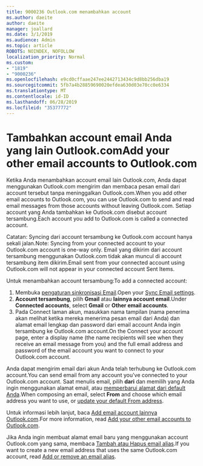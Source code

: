 ```yaml
---
title: 9000236 Outlook.com menambahkan account
ms.author: daeite
author: daeite
manager: joallard
ms.date: 3/1/2019
ms.audience: Admin
ms.topic: article
ROBOTS: NOINDEX, NOFOLLOW
localization_priority: Normal
ms.custom:
- "1819"
- "9000236"
ms.openlocfilehash: e9cd0cffaae247ee2442713434c9d8bb256dba19
ms.sourcegitcommit: 5fb7a4b28859690020efdea630d03e70cc0e6334
ms.translationtype: MT
ms.contentlocale: id-ID
ms.lasthandoff: 06/28/2019
ms.locfileid: "35377772"
---
```

# <a name="add-your-other-email-accounts-to-outlookcom"></a><span data-ttu-id="ce31d-102">Tambahkan account email Anda yang lain Outlook.com</span><span class="sxs-lookup"><span data-stu-id="ce31d-102">Add your other email accounts to Outlook.com</span></span>

<span data-ttu-id="ce31d-103">Ketika Anda menambahkan account email lain Outlook.com, Anda dapat menggunakan Outlook.com mengirim dan membaca pesan email dari account tersebut tanpa meninggalkan Outlook.com.</span><span class="sxs-lookup"><span data-stu-id="ce31d-103">When you add other email accounts to Outlook.com, you can use Outlook.com to send and read email messages from those accounts without leaving Outlook.com.</span></span> <span data-ttu-id="ce31d-104">Setiap account yang Anda tambahkan ke Outlook.com disebut account tersambung.</span><span class="sxs-lookup"><span data-stu-id="ce31d-104">Each account you add to Outlook.com is called a connected account.</span></span>

<span data-ttu-id="ce31d-105">Catatan: Syncing dari account tersambung ke Outlook.com account hanya sekali jalan.</span><span class="sxs-lookup"><span data-stu-id="ce31d-105">Note: Syncing from your connected account to your Outlook.com account is one-way only.</span></span> <span data-ttu-id="ce31d-106">Email yang dikirim dari account tersambung menggunakan Outlook.com tidak akan muncul di account tersambung item dikirim.</span><span class="sxs-lookup"><span data-stu-id="ce31d-106">Email sent from your connected account using Outlook.com will not appear in your connected account Sent Items.</span></span>

<span data-ttu-id="ce31d-107">Untuk menambahkan account tersambung:</span><span class="sxs-lookup"><span data-stu-id="ce31d-107">To add a connected account:</span></span>

1. <span data-ttu-id="ce31d-108">Membuka [pengaturan sinkronisasi Email](https://go.microsoft.com/fwlink/?linkid=875264).</span><span class="sxs-lookup"><span data-stu-id="ce31d-108">Open your [Sync Email settings](https://go.microsoft.com/fwlink/?linkid=875264).</span></span>
2. <span data-ttu-id="ce31d-109">**Account tersambung**, pilih **Gmail** atau **lainnya account email**.</span><span class="sxs-lookup"><span data-stu-id="ce31d-109">Under **Connected accounts**, select **Gmail** or **Other email accounts**.</span></span>
3. <span data-ttu-id="ce31d-110">Pada Connect laman akun, masukkan nama tampilan (nama penerima akan melihat ketika mereka menerima pesan email dari Anda) dan alamat email lengkap dan password dari email account Anda ingin tersambung ke Outlook.com account.</span><span class="sxs-lookup"><span data-stu-id="ce31d-110">On the Connect your account page, enter a display name (the name recipients will see when they receive an email message from you) and the full email address and password of the email account you want to connect to your Outlook.com account.</span></span>

<span data-ttu-id="ce31d-111">Anda dapat mengirim email dari akun Anda telah terhubung ke Outlook.com account.</span><span class="sxs-lookup"><span data-stu-id="ce31d-111">You can send email from any account you've connected to your Outlook.com account.</span></span> <span data-ttu-id="ce31d-112">Saat menulis email, pilih **dari** dan memilih yang Anda ingin menggunakan alamat email, atau [memperbarui alamat dari default Anda](https://go.microsoft.com/fwlink/?linkid=875264).</span><span class="sxs-lookup"><span data-stu-id="ce31d-112">When composing an email, select **From** and choose which email address you want to use, or [update your default From address](https://go.microsoft.com/fwlink/?linkid=875264).</span></span>

<span data-ttu-id="ce31d-113">Untuk informasi lebih lanjut, baca [Add email account lainnya Outlook.com](https://support.office.com/article/c5224df4-5885-4e79-91ba-523aa743f0ba).</span><span class="sxs-lookup"><span data-stu-id="ce31d-113">For more information, read [Add your other email accounts to Outlook.com](https://support.office.com/article/c5224df4-5885-4e79-91ba-523aa743f0ba).</span></span>

<span data-ttu-id="ce31d-114">Jika Anda ingin membuat alamat email baru yang menggunakan account Outlook.com yang sama, membaca [Tambah atau Hapus email alias](https://support.office.com/article/459b1989-356d-40fa-a689-8f285b13f1f2).</span><span class="sxs-lookup"><span data-stu-id="ce31d-114">If you want to create a new email address that uses the same Outlook.com account, read [Add or remove an email alias](https://support.office.com/article/459b1989-356d-40fa-a689-8f285b13f1f2).</span></span>